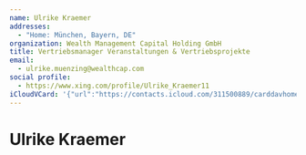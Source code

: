 ```yaml
---
name: Ulrike Kraemer
addresses:
  - "Home: München, Bayern, DE"
organization: Wealth Management Capital Holding GmbH
title: Vertriebsmanager Veranstaltungen & Vertriebsprojekte
email:
  - ulrike.muenzing@wealthcap.com
social profile:
  - https://www.xing.com/profile/Ulrike_Kraemer11
iCloudVCard: '{"url":"https://contacts.icloud.com/311500889/carddavhome/card/ZTg1OTM0YzUtNWIzYi00ZjY1LTkwOWQtNDEwOGY2ZjI5NzA2.vcf","etag":"\"kmfheydt\"","data":"BEGIN:VCARD\r\nVERSION:3.0\r\nFN:\r\nN:Kraemer;Ulrike;;;\r\nUID:e85934c5-5b3b-4f65-909d-4108f6f29706\r\nADR;TYPE=HOME:;;;München;Bayern;;DE;\r\nitem1.X-ABLABEL:Work\r\nitem2.X-ABLABEL:Work\r\nitem0.X-ABLABEL:xing\r\nPRODID:ez-vcard 0.9.13-fc\r\nREV:2025-04-03T22:05:05Z\r\nORG:Wealth Management Capital Holding GmbH;\r\nTITLE:Vertriebsmanager Veranstaltungen & Vertriebsprojekte\r\nEMAIL;TYPE=PREF:ulrike.muenzing@wealthcap.com\r\n;TYPE=jpeg;VALUE=uri:https://gateway.icloud.com/contacts/311500889/ck/card/\r\n b7b90b8485f585f5951b0952e5c32b99\r\nitem0.X-SOCIALPROFILE;X-USER=Ulrike_Kraemer11:https://www.xing.com/profile/\r\n Ulrike_Kraemer11\r\nEND:VCARD"}'
---
```

# Ulrike Kraemer